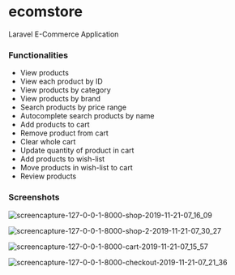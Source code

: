 # ecomstore
Laravel E-Commerce Application

### Functionalities
* View products
* View each product by ID
* View products by category
* View products by brand
* Search products by price range
* Autocomplete search products by name
* Add products to cart
* Remove product from cart
* Clear whole cart
* Update quantity of product in cart
* Add products to wish-list
* Move products in wish-list to cart
* Review products 
### Screenshots

![screencapture-127-0-0-1-8000-shop-2019-11-21-07_16_09](https://user-images.githubusercontent.com/23145752/69293430-d8969e80-0c2e-11ea-8ebe-e8b10b08a44d.png)

![screencapture-127-0-0-1-8000-shop-2-2019-11-21-07_30_27](https://user-images.githubusercontent.com/23145752/69294071-d1709000-0c30-11ea-8d1a-a868153e83a4.png)

![screencapture-127-0-0-1-8000-cart-2019-11-21-07_15_57](https://user-images.githubusercontent.com/23145752/69293434-d9c7cb80-0c2e-11ea-87b4-4b4f6aa1a78f.png)

![screencapture-127-0-0-1-8000-checkout-2019-11-21-07_21_36](https://user-images.githubusercontent.com/23145752/69293646-915cdd80-0c2f-11ea-82a2-eb022df53e91.png)

